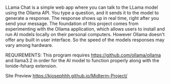 LLama Chat is a simple web app where you can talk to the LLama model using the Ollama API. You type a question, and it sends it to the model to generate a response. The response shows up in real time, right after you send your message. The foundation of this project comes from experimenting with the Ollama application, which allows users to install and run AI models locally on their personal computers. However Ollama doesn't offer any built in user interface. So the speed of the models responses may vary among hardware. 

REQUIREMENTS:
This program requires https://github.com/ollama/ollama and llama3.2 in order for the AI model to function properly along with the Ionide-fsharp extension.

Site Preview
https://kjosephhh.github.io/Midterm-Project/
